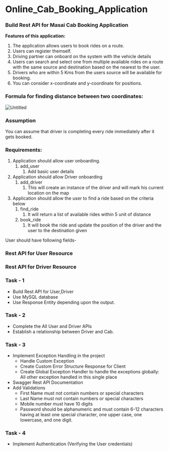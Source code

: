 # Online_Cab_Booking_Application
### Build Rest API for Masai **Cab Booking Application**

**Features of this application:**

1. The application allows users to book rides on a route.
2. Users can register themself.
3. Driving partner can onboard on the system with the vehicle details
4. Users can search and select one from multiple available rides on a route with the same source and destination based on the nearest to the user.
5. Drivers who are within 5 Kms from the users source will be available for booking.
6. You can consider x-coordinate and y-coordinate for positions.

### Formula for finding distance between two coordinates:

![Untitled](https://s3-us-west-2.amazonaws.com/secure.notion-static.com/3ff67041-3ae9-4251-bbea-bf0816b54d42/Untitled.png)

### Assumption

You can assume that driver is completing every ride immediately after it gets booked.

### **Requirements:**

1. Application should allow user onboarding.
    1. add_user
        1. Add basic user details
2. Application should allow Driver onboarding
    1. add_driver
        1. This will create an instance of the driver and will mark his current location on the map
3. Application should allow the user to find a ride based on the criteria below
    1. find_ride
        1. It will return a list of available rides within 5 unit of distance
    2. book_ride
        1. It will book the ride and update the position of the driver and the user to the destination given

User should have following fields-

### Rest API for User Resource

### Rest API for Driver Resource

### Task - 1

- Build Rest API for User,Driver
- Use MySQL database
- Use Response Entity depending upon the output.

### Task - 2

- Complete the All User and Driver APIs
- Establish a relationship between Driver and Cab.

### Task - 3

- Implement Exception Handling in the project
    - Handle Custom Exception
    - Create Custom Error Structure Response for Client
    - Create Global Exception Handler to handle the exceptions globally: All other exception handled in this single place
- Swagger Rest API Documentation
- Add Validations
    - First Name must not contain numbers or special characters
    - Last Name must not contain numbers or special characters
    - Mobile number must have 10 digits
    - Password should be alphanumeric and must contain 6-12 characters having at least one special character, one upper case, one lowercase, and one digit.
    

### Task - 4

- Implement Authentication (Verifying the User credentials)
